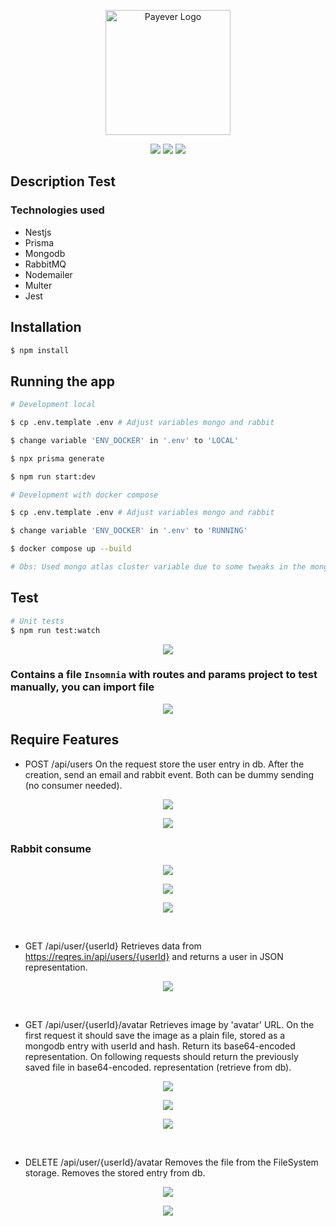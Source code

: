 <p align="center">
  <a href="https://getpayever.com/jobs/about" target="blank"><img src="https://cdn.join.com/63cea6499c761e00085f0266/payever-gmb-h-logo-xl.png" width="200" alt="Payever Logo" /></a>
</p>

<p align="center">
    <a href="https://www.linkedin.com/in/alanhrc/" target="_blank"><img src="https://img.shields.io/badge/LinkedIn-0077B5?style=for-the-badge&logo=linkedin&logoColor=white"></a>
    <a href="https://www.facebook.com/alan.camargo.3914" target="_blank"><img src="https://img.shields.io/badge/Facebook-1877F2?style=for-the-badge&logo=facebook&logoColor=white"></a>
    <a href="https://contate.me/alanhrc" target="_blank"><img src="https://img.shields.io/badge/WhatsApp-25D366?style=for-the-badge&logo=whatsapp&logoColor=white"></a>
</p>

## Description Test

### Technologies used
- Nestjs
- Prisma
- Mongodb
- RabbitMQ
- Nodemailer
- Multer
- Jest

## Installation

```bash
$ npm install
```

## Running the app

```bash
# Development local

$ cp .env.template .env # Adjust variables mongo and rabbit

$ change variable 'ENV_DOCKER' in '.env' to 'LOCAL'

$ npx prisma generate

$ npm run start:dev
```

```bash
# Development with docker compose

$ cp .env.template .env # Adjust variables mongo and rabbit

$ change variable 'ENV_DOCKER' in '.env' to 'RUNNING'

$ docker compose up --build

# Obs: Used mongo atlas cluster variable due to some tweaks in the mongo docker image (tweak needed)
```

## Test

```bash
# Unit tests
$ npm run test:watch
```

<p align="center">
  <img src="./assets/tests.png" />
</p>

### Contains a file `Insomnia` with routes and params project to test manually, you can import file

<p align="center">
  <img src="./assets/insomnia.png" />
</p>

## Require Features

- POST /api/users
On the request store the user entry in db. After the creation, send an email and rabbit event. Both can be dummy sending (no consumer needed).

<p align="center">
  <img src="./assets/post-user.png" />
</p>

<p align="center">
  <img src="./assets/rabbit.png" />
</p>

### Rabbit consume
<p align="center">
  <img src="./assets/rabbit-consume.png" />
</p>

<p align="center">
  <img src="./assets/email.png" />
</p>

<p align="center">
  <img src="./assets/mongo.png" />
</p>

</br>

- GET /api/user/{userId}
Retrieves data from https://reqres.in/api/users/{userId} and returns a user in JSON representation.

<p align="center">
  <img src="./assets/get-user.png" />
</p>

</br>

- GET /api/user/{userId}/avatar
Retrieves image by 'avatar' URL.
On the first request it should save the image as a plain file, stored as a mongodb entry with userId and hash. Return its base64-encoded representation.
On following requests should return the previously saved file in base64-encoded. representation (retrieve from db).

<p align="center">
  <img src="./assets/update-avatar.png" />
</p>

<p align="center">
  <img src="./assets/upload.png" />
</p>

<p align="center">
  <img src="./assets/update-avatar-mongo.png" />
</p>

</br>

- DELETE /api/user/{userId}/avatar
Removes the file from the FileSystem storage.
Removes the stored entry from db.

<p align="center">
  <img src="./assets/remove-avatar.png" />
</p>

<p align="center">
  <img src="./assets/remove-avatar-mongo.png" />
</p>
